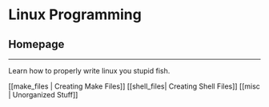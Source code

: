 # Linux Programming
## Homepage
---

Learn how to properly write linux you stupid fish.

[[make_files | Creating Make Files]]
[[shell_files| Creating Shell Files]]
[[misc | Unorganized Stuff]]